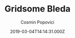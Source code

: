 ---
title: Gridsome Bleda
github: https://github.com/cossssmin/gridsome-starter-bleda
demo: https://gridsome-starter-bleda.netlify.app/
author: Cosmin Popovici
thumbnail: themes/gridsome-bleda.jpg
ssg:
  - Gridsome
cms:
  - Markdown
date: 2019-03-04T14:14:31.000Z
description: Gridsome blog starter, built with Tailwind CSS
draft: true
publish_date: '2019-03-04T14:14:31Z'
update_date: '2021-05-10T07:41:22Z'
github_star: 185
github_fork: 50
---
